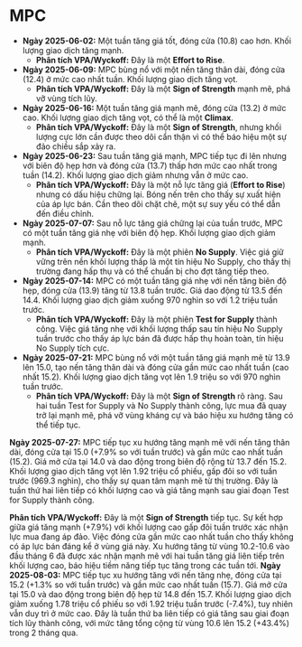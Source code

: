 # MPC

- **Ngày 2025-06-02:** Một tuần tăng giá tốt, đóng cửa (10.8) cao hơn. Khối lượng giao dịch tăng mạnh.
    - **Phân tích VPA/Wyckoff:** Đây là một **Effort to Rise**.
- **Ngày 2025-06-09:** MPC bùng nổ với một nến tăng thân dài, đóng cửa (12.4) ở mức cao nhất tuần. Khối lượng giao dịch tăng vọt.
    - **Phân tích VPA/Wyckoff:** Đây là một **Sign of Strength** mạnh mẽ, phá vỡ vùng tích lũy.
- **Ngày 2025-06-16:** Một tuần tăng giá mạnh mẽ, đóng cửa (13.2) ở mức cao. Khối lượng giao dịch tăng vọt, có thể là một **Climax**.
    - **Phân tích VPA/Wyckoff:** Đây là một **Sign of Strength**, nhưng khối lượng cực lớn cần được theo dõi cẩn thận vì có thể báo hiệu một sự đảo chiều sắp xảy ra.
- **Ngày 2025-06-23:** Sau tuần tăng giá mạnh, MPC tiếp tục đi lên nhưng với biên độ hẹp hơn và đóng cửa (13.7) thấp hơn mức cao nhất trong tuần (14.2). Khối lượng giao dịch giảm nhưng vẫn ở mức cao.
    - **Phân tích VPA/Wyckoff:** Đây là một nỗ lực tăng giá (**Effort to Rise**) nhưng có dấu hiệu chững lại. Bóng nến trên cho thấy sự xuất hiện của áp lực bán. Cần theo dõi chặt chẽ, một sự suy yếu có thể dẫn đến điều chỉnh.
- **Ngày 2025-07-07:** Sau nỗ lực tăng giá chững lại của tuần trước, MPC có một tuần tăng giá nhẹ với biên độ hẹp. Khối lượng giao dịch giảm mạnh.
    - **Phân tích VPA/Wyckoff:** Đây là một phiên **No Supply**. Việc giá giữ vững trên nền khối lượng thấp là một tín hiệu No Supply, cho thấy thị trường đang hấp thụ và có thể chuẩn bị cho đợt tăng tiếp theo.
- **Ngày 2025-07-14:** MPC có một tuần tăng giá nhẹ với nến tăng biên độ hẹp, đóng cửa (13.9) tăng từ 13.8 tuần trước. Giá dao động từ 13.5 đến 14.4. Khối lượng giao dịch giảm xuống 970 nghìn so với 1.2 triệu tuần trước.
    - **Phân tích VPA/Wyckoff:** Đây là một phiên **Test for Supply** thành công. Việc giá tăng nhẹ với khối lượng thấp sau tín hiệu No Supply tuần trước cho thấy áp lực bán đã được hấp thụ hoàn toàn, tín hiệu No Supply tích cực.
- **Ngày 2025-07-21:** MPC bùng nổ với một tuần tăng giá mạnh mẽ từ 13.9 lên 15.0, tạo nến tăng thân dài và đóng cửa gần mức cao nhất tuần (cao nhất 15.2). Khối lượng giao dịch tăng vọt lên 1.9 triệu so với 970 nghìn tuần trước.
    - **Phân tích VPA/Wyckoff:** Đây là một **Sign of Strength** rõ ràng. Sau hai tuần Test for Supply và No Supply thành công, lực mua đã quay trở lại mạnh mẽ, phá vỡ vùng kháng cự và báo hiệu xu hướng tăng có thể tiếp tục.


**Ngày 2025-07-27:** MPC tiếp tục xu hướng tăng mạnh mẽ với nến tăng thân dài, đóng cửa tại 15.0 (+7.9% so với tuần trước) và gần mức cao nhất tuần (15.2). Giá mở cửa tại 14.0 và dao động trong biên độ rộng từ 13.7 đến 15.2. Khối lượng giao dịch tăng vọt lên 1.92 triệu cổ phiếu, gấp đôi so với tuần trước (969.3 nghìn), cho thấy sự quan tâm mạnh mẽ từ thị trường. Đây là tuần thứ hai liên tiếp có khối lượng cao và giá tăng mạnh sau giai đoạn Test for Supply thành công.

**Phân tích VPA/Wyckoff:** Đây là một **Sign of Strength** tiếp tục. Sự kết hợp giữa giá tăng mạnh (+7.9%) với khối lượng cao gấp đôi tuần trước xác nhận lực mua đang áp đảo. Việc đóng cửa gần mức cao nhất tuần cho thấy không có áp lực bán đáng kể ở vùng giá này. Xu hướng tăng từ vùng 10.2-10.6 vào đầu tháng 6 đã được xác nhận mạnh mẽ với hai tuần tăng giá liên tiếp trên khối lượng cao, báo hiệu tiềm năng tiếp tục tăng trong các tuần tới.
**Ngày 2025-08-03:** MPC tiếp tục xu hướng tăng với nến tăng nhẹ, đóng cửa tại 15.2 (+1.3% so với tuần trước) và gần mức cao nhất tuần (15.7). Giá mở cửa tại 15.0 và dao động trong biên độ hẹp từ 14.8 đến 15.7. Khối lượng giao dịch giảm xuống 1.78 triệu cổ phiếu so với 1.92 triệu tuần trước (-7.4%), tuy nhiên vẫn duy trì ở mức cao. Đây là tuần thứ ba liên tiếp có giá tăng sau giai đoạn tích lũy thành công, với mức tăng tổng cộng từ vùng 10.6 lên 15.2 (+43.4%) trong 2 tháng qua.
